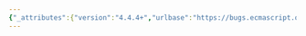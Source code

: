 ```yaml
---
{"_attributes":{"version":"4.4.4+","urlbase":"https://bugs.ecmascript.org/","maintainer":"dherman@mozilla.com"},"bug":{"bug_id":3582,"creation_ts":"2015-01-21 01:38:00 -0800","short_desc":"7.1.* ToInt32, etc. : not clear what should be produced by -0.2","delta_ts":"2015-02-02 18:38:48 -0800","product":"Draft for 6th Edition","component":"technical issue","version":"Rev 31: January 15, 2015 Draft","rep_platform":"All","op_sys":"All","bug_status":"RESOLVED","resolution":"FIXED","priority":"Normal","bug_severity":"enhancement","dependson":3581,"everconfirmed":true,"reporter":{"uid":"claude.pache","name":"Claude Pache"},"assigned_to":{"uid":"allen","name":"Allen Wirfs-Brock"},"long_desc":[{"commentid":11572,"comment_count":0,"who":{"uid":"claude.pache","name":"Claude Pache"},"bug_when":"2015-01-21 01:38:03 -0800","thetext":"For To[U]Int{32, 16, 8} abstract operations, there is a similar issue to ToInteger (Bug 3581); but in those algorithms, the intended output is +0 rather than -0.\n\nI suggest the following formulation, which make super-clear the intent around -0:\n\n1. Let int be ToInteger(argument).\n2. ReturnIfAbrupt(int).\n3. If int is -0, let int be +0.\n4. (proceed with current steps 5-6).\n\n(The above does not apply to ToUInt8Clamp, which is fine.)"},{"commentid":11602,"comment_count":1,"who":{"uid":"allen","name":"Allen Wirfs-Brock"},"bug_when":"2015-01-22 16:09:47 -0800","thetext":"and also, unlike ToInteger, +/- infinity is not preserved."},{"commentid":11603,"comment_count":2,"who":{"uid":"allen","name":"Allen Wirfs-Brock"},"bug_when":"2015-01-22 16:23:49 -0800","thetext":"fixed in rev32 editor's draft\n\nI copied the new ToInteger langue into step 4 of each. I think they are easier to understand when everything except ToNumber is done in-line."},{"commentid":11922,"comment_count":3,"who":{"uid":"allen","name":"Allen Wirfs-Brock"},"bug_when":"2015-02-02 18:38:48 -0800","thetext":"fixed in rev32 draft"}]}}
---
```


